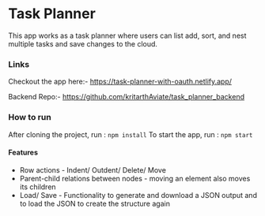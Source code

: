 # Task Planner

This app works as a task planner where users can list add, sort, and nest multiple tasks and save changes to the cloud.

### Links

Checkout the app here:- https://task-planner-with-oauth.netlify.app/

Backend Repo:- https://github.com/kritarthAviate/task_planner_backend

### How to run

After cloning the project, run : `npm install`
To start the app, run : `npm start`

#### Features

-   Row actions - Indent/ Outdent/ Delete/ Move
-   Parent-child relations between nodes - moving an element also moves its children
-   Load/ Save - Functionality to generate and download a JSON output and to load the JSON to create the structure again
